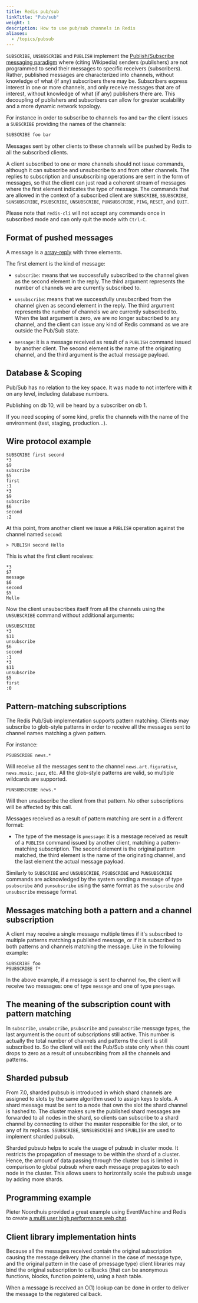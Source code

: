 ```yaml
---
title: Redis pub/sub
linkTitle: "Pub/sub"
weight: 1
description: How to use pub/sub channels in Redis
aliases:
  - /topics/pubsub
---
```


`SUBSCRIBE`, `UNSUBSCRIBE` and `PUBLISH`
implement the [Publish/Subscribe messaging
paradigm](http://en.wikipedia.org/wiki/Publish/subscribe) where
(citing Wikipedia) senders (publishers) are not programmed to send
their messages to specific receivers (subscribers). Rather, published
messages are characterized into channels, without knowledge of what (if
any) subscribers there may be. Subscribers express interest in one or
more channels, and only receive messages that are of interest, without
knowledge of what (if any) publishers there are. This decoupling of
publishers and subscribers can allow for greater scalability and a more
dynamic network topology.

For instance in order to subscribe to channels `foo` and `bar` the
client issues a `SUBSCRIBE` providing the names of the channels:

```bash
SUBSCRIBE foo bar
```

Messages sent by other clients to these channels will be pushed by Redis
to all the subscribed clients.

A client subscribed to one or more channels should not issue commands,
although it can subscribe and unsubscribe to and from other channels.
The replies to subscription and unsubscribing operations are sent in
the form of messages, so that the client can just read a coherent
stream of messages where the first element indicates the type of
message. The commands that are allowed in the context of a subscribed
client are `SUBSCRIBE`, `SSUBSCRIBE`, `SUNSUBSCRIBE`, `PSUBSCRIBE`, `UNSUBSCRIBE`, `PUNSUBSCRIBE`, `PING`, `RESET`, and `QUIT`.

Please note that `redis-cli` will not accept any commands once in
subscribed mode and can only quit the mode with `Ctrl-C`.

## Format of pushed messages

A message is a [array-reply](/topics/protocol#array-reply) with three elements.

The first element is the kind of message:

* `subscribe`: means that we successfully subscribed to the channel
given as the second element in the reply. The third argument represents
the number of channels we are currently subscribed to.

* `unsubscribe`: means that we successfully unsubscribed from the
channel given as second element in the reply. The third argument
represents the number of channels we are currently subscribed to. When
the last argument is zero, we are no longer subscribed to any channel,
and the client can issue any kind of Redis command as we are outside the
Pub/Sub state.

* `message`: it is a message received as result of a `PUBLISH` command
issued by another client. The second element is the name of the
originating channel, and the third argument is the actual message
payload.

## Database & Scoping

Pub/Sub has no relation to the key space.
It was made to not interfere with it on any level, including database numbers.

Publishing on db 10, will be heard by a subscriber on db 1.

If you need scoping of some kind, prefix the channels with the name of the
environment (test, staging, production...).

## Wire protocol example

```
SUBSCRIBE first second
*3
$9
subscribe
$5
first
:1
*3
$9
subscribe
$6
second
:2
```

At this point, from another client we issue a `PUBLISH` operation
against the channel named `second`:

```
> PUBLISH second Hello
```

This is what the first client receives:

```
*3
$7
message
$6
second
$5
Hello
```

Now the client unsubscribes itself from all the channels using the
`UNSUBSCRIBE` command without additional arguments:

```
UNSUBSCRIBE
*3
$11
unsubscribe
$6
second
:1
*3
$11
unsubscribe
$5
first
:0
```

## Pattern-matching subscriptions

The Redis Pub/Sub implementation supports pattern matching. Clients may
subscribe to glob-style patterns in order to receive all the messages
sent to channel names matching a given pattern.

For instance:

```
PSUBSCRIBE news.*
```

Will receive all the messages sent to the channel `news.art.figurative`,
`news.music.jazz`, etc.
All the glob-style patterns are valid, so multiple wildcards are supported.

```
PUNSUBSCRIBE news.*
```

Will then unsubscribe the client from that pattern.
No other subscriptions will be affected by this call.

Messages received as a result of pattern matching are sent in a
different format:

* The type of the message is `pmessage`: it is a message received
as result of a `PUBLISH` command issued by another client, matching
a pattern-matching subscription. The second element is the original
pattern matched, the third element is the name of the originating
channel, and the last element the actual message payload.

Similarly to `SUBSCRIBE` and `UNSUBSCRIBE`, `PSUBSCRIBE` and
`PUNSUBSCRIBE` commands are acknowledged by the system sending a message
of type `psubscribe` and `punsubscribe` using the same format as the
`subscribe` and `unsubscribe` message format.

## Messages matching both a pattern and a channel subscription

A client may receive a single message multiple times if it's subscribed
to multiple patterns matching a published message, or if it is
subscribed to both patterns and channels matching the message. Like in
the following example:

```
SUBSCRIBE foo
PSUBSCRIBE f*
```

In the above example, if a message is sent to channel `foo`, the client
will receive two messages: one of type `message` and one of type
`pmessage`.

## The meaning of the subscription count with pattern matching

In `subscribe`, `unsubscribe`, `psubscribe` and `punsubscribe`
message types, the last argument is the count of subscriptions still
active. This number is actually the total number of channels and
patterns the client is still subscribed to. So the client will exit
the Pub/Sub state only when this count drops to zero as a result of
unsubscribing from all the channels and patterns.

## Sharded pubsub

From 7.0, sharded pubsub is introduced in which shard channels are assigned to slots by the same algorithm used to assign keys to slots. 
A shard message must be sent to a node that own the slot the shard channel is hashed to. 
The cluster makes sure the published shard messages are forwarded to all nodes in the shard, so clients can subscribe to a shard channel by connecting to either the master responsible for the slot, or to any of its replicas.
`SSUBSCRIBE`, `SUNSUBSCRIBE` and `SPUBLISH` are used to implement sharded pubsub.

Sharded pubsub helps to scale the usage of pubsub in cluster mode. 
It restricts the propagation of message to be within the shard of a cluster. 
Hence, the amount of data passing through the cluster bus is limited in comparison to global pubsub where each message propagates to each node in the cluster.
This allows users to horizontally scale the pubsub usage by adding more shards.
 

## Programming example

Pieter Noordhuis provided a great example using EventMachine
and Redis to create [a multi user high performance web
chat](https://gist.github.com/pietern/348262).

## Client library implementation hints

Because all the messages received contain the original subscription
causing the message delivery (the channel in the case of message type,
and the original pattern in the case of pmessage type) client libraries
may bind the original subscription to callbacks (that can be anonymous
functions, blocks, function pointers), using a hash table.

When a message is received an O(1) lookup can be done in order to
deliver the message to the registered callback.
